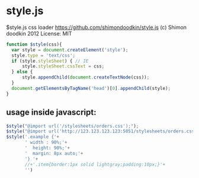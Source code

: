 style.js
========

$style.js css loader
https://github.com/shimondoodkin/style.js
(c) Shimon doodkin 2012
License: MIT

```javascript
function $style(css){
  var style = document.createElement('style');
  style.type = 'text/css';  
  if (style.styleSheet) { // IE
      style.styleSheet.cssText = css;
  } else {
      style.appendChild(document.createTextNode(css));
  }
  document.getElementsByTagName('head')[0].appendChild(style);
}
```

usage inside javascript:
-----------------------
```javascript
$style("@import url('/stylesheets/orders.css');");
$style("@import url('http://123.123.123.123:5051/stylesheets/orders.css');");
$style('.example {'+
       ' width : 90%;'+
       '  height: 90%;'+
       '  margin: 8px auto;'+
       '} '+
       //+'.item{border:1px solid lightgray;padding:10px;}'+
       '')
```
